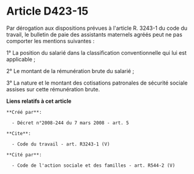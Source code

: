 # Article D423-15

Par dérogation aux dispositions prévues à l'article R. 3243-1 du code du travail, le bulletin de paie des assistants
maternels agréés peut ne pas comporter les mentions suivantes : 

1° La position du salarié dans la classification conventionnelle qui lui est applicable ; 

2° Le montant de la rémunération brute du salarié ; 

3° La nature et le montant des cotisations patronales de sécurité sociale assises sur cette rémunération brute.

**Liens relatifs à cet article**

	**Créé par**:

	  - Décret n°2008-244 du 7 mars 2008 - art. 5

	**Cite**:

	  - Code du travail - art. R3243-1 (V)

	**Cité par**:

	  - Code de l'action sociale et des familles - art. R544-2 (V)
